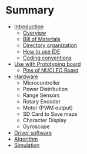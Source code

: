 # Summary

* [Introduction](README.md)
   * [Overview](overview.md)
   * [Bill of Materials](bill_of_materials.md)
   * [Directory organization](directory_organization.md)
   * [How to use IDE](how_to_use_ide.md)
   * [Coding conventions](coding_conventions.md)
* [Use with Prototyping board](use_with_prototype_board.md)
   * [Pins of NUCLEO Board](pins_of_nucleo_board.md)
* [Hardware](hardware.md)
   * Microcontroller
   * Power Distribution
   * Range Sensors
   * Rotary Encoder
   * Motor (PWM output)
   * SD Card to Save maze
   * Character Display
   * Gyroscope
* [Driver software](driver_software.md)
* [Algorithm](algorithm.md)
* [Simulation](simulation.md)

